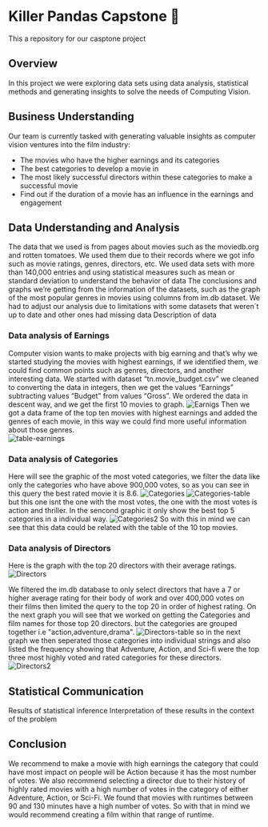 # Killer Pandas Capstone :panda_face:
This a repository for our casptone project

## Overview ##
In this project we were exploring data sets using data analysis, statistical methods and generating insights to solve the needs of Computing Vision.

## Business Understanding ##
Our team is currently tasked with generating valuable insights as computer vision ventures into the film industry:
 - The movies who have the higher earnings and its categories
 - The best categories to develop a movie in
 - The most likely successful directors within these categories to make a successful movie
 - Find out if the duration of a movie has an influence in the earnings and engagement
 
## Data Understanding and Analysis
The data that we used is from pages about movies such as the moviedb.org and rotten tomatoes. We used them due to their records where we got info such as movie ratings, genres, directors, etc. We used data sets with more than 140,000 entries and using statistical measures such as mean or standard deviation to understand the behavior of data
The conclusions and graphs we’re getting from the information of the datasets, such as the graph of the most popular genres in movies using columns from im.db dataset. We had to adjust our analysis due to limitations with some datasets that weren´t up to date and other ones had missing data
Description of data

### Data analysis of Earnings
Computer vision wants to make projects with big earning and that’s why we started studying the movies with highest earnings, if we identified them, we could find common points such as genres, directors, and another interesting data.
We started with dataset “tn.movie_budget.csv” we cleaned to converting the data in integers, then we get the values “Earnings” subtracting values “Budget” from values “Gross”. We ordered the data in descent way, and we get the first 10 movies to graph.
![Earnigs](https://github.com/PaolaMalagon/Killer-Pandas/blob/main/images/top_10_highest_earnings.png)
Then we got a data frame of the top ten movies with highest earnings and added the genres of each movie, in this way we could find more useful information about those genres.  
![table-earnings](https://github.com/PaolaMalagon/Killer-Pandas/blob/main/images/Top_ten_movies_and_genres.png)

### Data analysis of Categories  
Here will see the graphic of the most voted categories, we filter the data like only the categories
who have above 900,000 votes, so as you can see in this query the best rated movie it is 8.6.
![Categories](https://github.com/PaolaMalagon/Killer-Pandas/blob/main/images/max1.png)
![Categories-table](https://github.com/PaolaMalagon/Killer-Pandas/blob/main/images/max_table.png)
but this one isnt the one with the most votes, the one with the most votes is action and thriller.
In the sencond graphic it only show the best top 5 categories in a individual way.
![Categories2](https://github.com/PaolaMalagon/Killer-Pandas/blob/main/images/max2.png)
So with this in mind we can see that this data could be related with the table of the 10 top movies.

### Data analysis of Directors
Here is the graph with the top 20 directors with their average ratings. 
![Directors](https://github.com/PaolaMalagon/Killer-Pandas/blob/main/images/directors_graph.png)

We filtered the im.db database to only select directors that have a 7 or higher average rating for their body of work and over 400,000 votes on their films then limited the query to the top 20 in order of highest rating. On the next graph you will see that we worked on getting the Categories and film names for those top 20 directors. but the categories are grouped together i.e "action,adventure,drama".
![Directors-table](https://github.com/PaolaMalagon/Killer-Pandas/blob/main/images/Categories_director.png)
so in the next graph we then seperated those categories into individual strings and also listed the frequency showing that Adventure, Action, and Sci-fi were the top three most highly voted and rated categories for these directors.
![Directors2](https://github.com/PaolaMalagon/Killer-Pandas/blob/main/images/Miguel2.png)

## Statistical Communication
Results of statistical inference
Interpretation of these results in the context of the problem

## Conclusion
We recommend to make a movie with high earnings the category that could have most impact on people will
be Action because it has the most number of votes.
We also recommend selecting a director due to their history of highly rated movies with a high number of votes
in the category of either Adventure, Action, or Sci-Fi.
We found that movies with runtimes between 90 and 130 minutes have a high number
of votes. So with that in mind we would recommend creating a film within that range of runtime.
